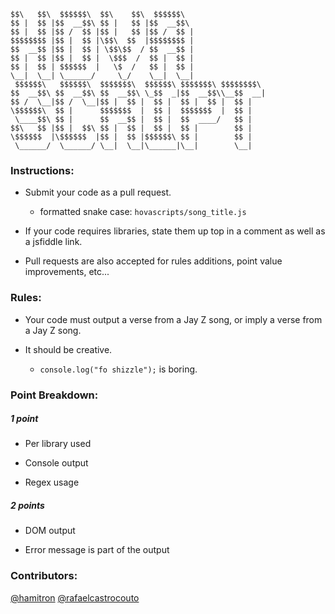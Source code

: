 	$$\   $$\  $$$$$$\  $$\    $$\  $$$$$$\  
	$$ |  $$ |$$  __$$\ $$ |   $$ |$$  __$$\ 
	$$ |  $$ |$$ /  $$ |$$ |   $$ |$$ /  $$ |
	$$$$$$$$ |$$ |  $$ |\$$\  $$  |$$$$$$$$ |
	$$  __$$ |$$ |  $$ | \$$\$$  / $$  __$$ |
	$$ |  $$ |$$ |  $$ |  \$$$  /  $$ |  $$ |
	$$ |  $$ | $$$$$$  |   \$  /   $$ |  $$ |
	\__|  \__| \______/     \_/    \__|  \__|
	 $$$$$$\   $$$$$$\  $$$$$$$\  $$$$$$\ $$$$$$$\ $$$$$$$$\ 
	$$  __$$\ $$  __$$\ $$  __$$\ \_$$  _|$$  __$$\\__$$  __|
	$$ /  \__|$$ /  \__|$$ |  $$ |  $$ |  $$ |  $$ |  $$ |   
	\$$$$$$\  $$ |      $$$$$$$  |  $$ |  $$$$$$$  |  $$ |   
	 \____$$\ $$ |      $$  __$$ |  $$ |  $$  ____/   $$ |   
	$$\   $$ |$$ |  $$\ $$ |  $$ |  $$ |  $$ |        $$ |   
	\$$$$$$  |\$$$$$$  |$$ |  $$ |$$$$$$\ $$ |        $$ |   
	 \______/  \______/ \__|  \__|\______|\__|        \__|   	
	
### Instructions:
* Submit your code as a pull request.
	* formatted snake case: `hovascripts/song_title.js`

* If your code requires libraries, state them up top in a comment as well as a jsfiddle link.

* Pull requests are also accepted for rules additions, point value improvements, etc... 

### Rules:
* Your code must output a verse from a Jay Z song, or imply a verse from a Jay Z song.

* It should be creative.  
	* `console.log("fo shizzle");` is boring.

### Point Breakdown:
##### 1 point
* Per library used

* Console output

* Regex usage

##### 2 points
* DOM output

* Error message is part of the output

### Contributors:
[@hamitron](https://www.github.com/hamitron)
[@rafaelcastrocouto](https://github.com/rafaelcastrocouto)